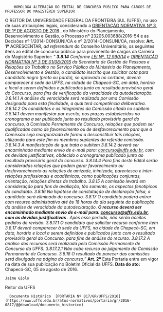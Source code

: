         HOMOLOGA ALTERAÇÃO DO EDITAL DE CONCURSO PÚBLICO PARA CARGOS DE PROFESSOR DO MAGISTÉRIO SUPERIOR  

 O REITOR DA UNIVERSIDADE FEDERAL DA FRONTEIRA SUL (UFFS), no uso de suas atribuições legais, considerando a [ORIENTAÇÃO NORMATIVA Nº 3, DE 1º DE AGOSTO DE 2016](http://www.lex.com.br/legis_27175840_ORIENTACAO_NORMATIVA_N_3_DE_1_DE_AGOSTO_DE_2016.aspx)  , do Ministério do Planejamento, Desenvolvimento e Gestão, o Processo nº 23205.003688/2016-54 e as Decisões nº 1/2014-CONSUNI/CA e nº 2/2014-CONSUNI/CA, resolve:   **Art. 1º** ACRESCENTAR, *ad referendum* do Conselho Universitário, os seguintes itens ao edital de concurso público para provimento de cargos da Carreira do Magistério Superior: “  ***3.8.14***  *Conforme [LEI Nº. 12.990/14](http://www.planalto.gov.br/ccivil_03/_ato2011-2014/2014/lei/l12990.htm)  e [ORIENTAÇÃO NORMATIVA Nº 3 DE 01/08/2016](http://www.lex.com.br/legis_27175840_ORIENTACAO_NORMATIVA_N_3_DE_1_DE_AGOSTO_DE_2016.aspx)  da Secretaria de Gestão de Pessoas e Relações do Trabalho no Serviço Público do Ministério do Planejamento, Desenvolvimento e Gestão, o candidato inscrito que solicitar cota para candidato negro (preto ou pardo), se aprovado no certame, deverá comparecer à sede da UFFS, na cidade de Chapecó-SC, em data, horário e local a serem definidos e publicados junto ao resultado provisório geral do Concurso, para fins de verificação da veracidade da autodeclaração.*  *3.8.14.1 A análise da veracidade será realizada por uma Comissão designada para esta finalidade, a qual terá competência deliberativa.*  *3.8.14.2 Os candidatos e os integrantes da Comissão citada no subitem 3.8.14.1 devem manifestar por escrito, nos prazos estabelecidos no cronograma a ser publicado junto ao resultado provisório geral do concurso, à Comissão Permanente de Concurso, relações que podem ser qualificadas como de favorecimento ou de desfavorecimento para que a Comissão seja reorganizada de forma a desconstituir tais relações, utilizando para este fim os membros suplentes da referida comissão.*  *3.8.14.3 A manifestação de que trata o subitem 3.8.14.2 deverá ser encaminhada mediante envio de e-mail para: concurso@uffs.edu.br, com as devidas justificativas, obdecido o cronograma publicado junto ao resultado provisório geral do concurso.*  *3.8.14.4 Para fins deste Edital serão consideradas relações que podem gerar favorecimento ou desfavorecimento as relações de amizade, inimizade, parentesco e inter-relações profissionais e acadêmicas, como publicações conjuntas, orientação, relações diretas de trabalho.*  *3.8.15 A comissão levará em consideração para fins de avaliação, tão somente, os aspectos fenotípicos do candidato.*  *3.8.16 Na hipótese de constatação de declaração falsa, o candidato será eliminado do concurso.*  *3.8.17 O candidato poderá entrar com recurso administrativo até às 18 horas do dia seguinte da publicação da análise de veracidade da autodeclaração. **O recurso deverá ser encaminhado mediante envio de e-mail para: concurso@uffs.edu.br, com as devidas justificativas** . Após esse período, não serão aceitos pedidos de revisão.*  *3.8.17.1 O candidato que solicitar recurso conforme item 3.8.17 deverá comparecer à sede da UFFS, na cidade de Chapecó-SC, em data, horário e local a serem definidos e publicados junto com o resultado provisório geral do Concurso, para fins de análise do recurso.*  *3.8.17.2 A análise dos recursos será realizada pela Comissão Permanente de Concurso da UFFS.*  *3.8.17.2.1 Não cabe recurso ao julgamento da Comissão Permanente de Concurso.*  *3.8.18 O resultado do parecer das comissões será divulgado na página do concurso.”*    **Art. 2º** Esta Portaria entra em vigor na data de sua publicação no Boletim Oficial da UFFS.      **Data do ato:** Chapecó-SC, 05 de agosto de 2016.   
 

    Jaime Giolo   
 Reitor da UFFS 

      Documento Histórico  [PORTARIA Nº 817/GR/UFFS/2016](https://www.uffs.edu.br/atos-normativos/portaria/gr/2016-0817/@@download/documento_historico)     
      